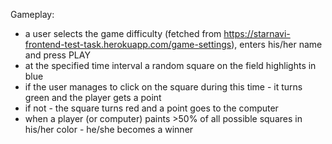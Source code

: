 Gameplay:

- a user selects the game difficulty (fetched from https://starnavi-frontend-test-task.herokuapp.com/game-settings), enters his/her name and press PLAY
- at the specified time interval a random square on the field highlights in blue
- if the user manages to click on the square during this time - it turns green and the player gets a point
- if not - the square turns red and a point goes to the computer
- when a player (or computer) paints >50% of all possible squares in his/her color - he/she becomes a winner
